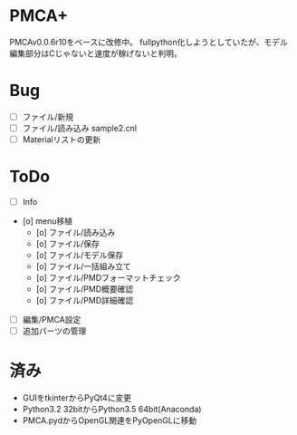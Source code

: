 # PMCA+
PMCAv0.0.6r10をベースに改修中。
fullpython化しようとしていたが、モデル編集部分はCじゃないと速度が稼げないと判明。

# Bug
* [ ] ファイル/新規
* [ ] ファイル/読み込み sample2.cnl
* [ ] Materialリストの更新

# ToDo
* [ ] Info
* [o] menu移植
    - [o] ファイル/読み込み
    - [o] ファイル/保存
    - [o] ファイル/モデル保存
    - [o] ファイル/一括組み立て
    - [o] ファイル/PMDフォーマットチェック
    - [o] ファイル/PMD概要確認
    - [o] ファイル/PMD詳細確認
* [ ] 編集/PMCA設定
* [ ] 追加パーツの管理

# 済み
* GUIをtkinterからPyQt4に変更
* Python3.2 32bitからPython3.5 64bit(Anaconda)
* PMCA.pydからOpenGL関連をPyOpenGLに移動

